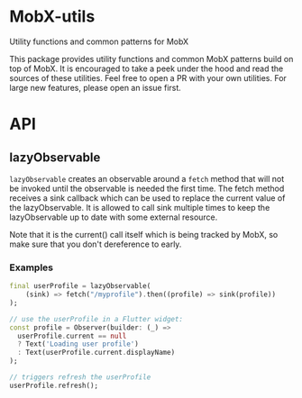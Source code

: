 # MobX-utils

Utility functions and common patterns for MobX

This package provides utility functions and common MobX patterns build on top of MobX. It is encouraged to take a peek under the hood and read the sources of these utilities. Feel free to open a PR with your own utilities. For large new features, please open an issue first.

# API

## lazyObservable

`lazyObservable` creates an observable around a `fetch` method that will not be invoked until the observable is needed the first time. The fetch method receives a sink callback which can be used to replace the current value of the lazyObservable. It is allowed to call sink multiple times to keep the lazyObservable up to date with some external resource.

Note that it is the current() call itself which is being tracked by MobX, so make sure that you don't dereference to early.

### Examples
```dart
final userProfile = lazyObservable(
    (sink) => fetch("/myprofile").then((profile) => sink(profile))
);

// use the userProfile in a Flutter widget:
const profile = Observer(builder: (_) =>
  userProfile.current == null
  ? Text('Loading user profile')
  : Text(userProfile.current.displayName)
);

// triggers refresh the userProfile
userProfile.refresh();
```